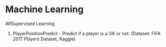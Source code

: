 # Machine Learning
##Supervised Learning
1. PlayerPositionPredict - Predict if a player is a GK or not. (Dataset: FIFA 2017 Players Dataset, Kaggle)

